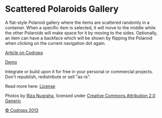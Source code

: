 Scattered Polaroids Gallery
=========

A flat-style Polaroid gallery where the items are scattered randomly in a container. When a specific item is selected, it will move to the middle while the other Polaroids will make space for it by moving to the sides. Optionally, an item can have a backface which will be shown by flipping the Polaroid when clicking on the current navigation dot again. 

[Article on Codrops](http://tympanus.net/codrops/?p=18402)

[Demo](http://tympanus.net/Development/ScatteredPolaroidsGallery/)

Integrate or build upon it for free in your personal or commercial projects. Don't republish, redistribute or sell "as-is". 

Read more here: [License](http://tympanus.net/codrops/licensing/)

Photos by [Riza Nugraha](http://www.flickr.com/photos/rnugraha/), licensed under [Creative Commons Attribution 2.0 Generic](http://creativecommons.org/licenses/by/2.0/deed.en)</a>

[© Codrops 2013](http://www.codrops.com)